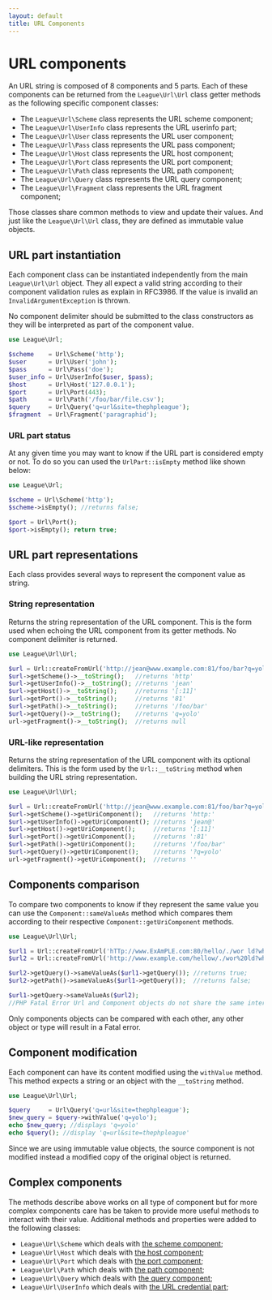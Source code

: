 ```yaml
---
layout: default
title: URL Components
---
```


# URL components

An URL string is composed of 8 components and 5 parts. Each of these components can be returned from the `League\Url\Url` class getter methods as the following specific component classes:

- The `League\Url\Scheme` class represents the URL scheme component;
- The `League\Url\UserInfo` class represents the URL userinfo part;
- The `League\Url\User` class represents the URL user component;
- The `League\Url\Pass` class represents the URL pass component;
- The `League\Url\Host` class represents the URL host component;
- The `League\Url\Port` class represents the URL port component;
- The `League\Url\Path` class represents the URL path component;
- The `League\Url\Query` class represents the URL query component;
- The `League\Url\Fragment` class represents the URL fragment component;

Those classes share common methods to view and update their values. And just like the `League\Url\Url` class, they are defined as immutable value objects.

## URL part instantiation

Each component class can be instantiated independently from the main `League\Url\Url` object. They all expect a valid string according to their component validation rules as explain in RFC3986. If the value is invalid an `InvalidArgumentException` is thrown.

<p class="message-warning">No component delimiter should be submitted to the class constructors as they will be interpreted as part of the component value.</p>

~~~php
use League\Url;

$scheme    = Url\Scheme('http');
$user      = Url\User('john');
$pass      = Url\Pass('doe');
$user_info = Url\UserInfo($user, $pass);
$host      = Url\Host('127.0.0.1');
$port      = Url\Port(443);
$path      = Url\Path('/foo/bar/file.csv');
$query     = Url\Query('q=url&site=thephpleague');
$fragment  = Url\Fragment('paragraphid');
~~~

### URL part status

At any given time you may want to know if the URL part is considered empty or not. To do so you can used the `UrlPart::isEmpty` method like shown below:

~~~php
use League\Url;

$scheme = Url\Scheme('http');
$scheme->isEmpty(); //returns false;

$port = Url\Port();
$port->isEmpty(); return true;
~~~

## URL part representations

Each class provides several ways to represent the component value as string.

### String representation

Returns the string representation of the URL component. This is the form used when echoing the URL component from its getter methods. No component delimiter is returned.

~~~php
use League\Url\Url;

$url = Url::createFromUrl('http://jean@www.example.com:81/foo/bar?q=yolo#');
$url->getScheme()->__toString();   //returns 'http'
$url->getUserInfo()->__toString(); //returns 'jean'
$url->getHost()->__toString();     //returns '[:11]'
$url->getPort()->__toString();     //returns '81'
$url->getPath()->__toString();     //returns '/foo/bar'
$url->getQuery()->__toString();    //returns 'q=yolo'
url->getFragment()->__toString();  //returns null
~~~

### URL-like representation

Returns the string representation of the URL component with its optional delimiters. This is the form used by the `Url::__toString` method when building the URL string representation.

~~~php
use League\Url\Url;

$url = Url::createFromUrl('http://jean@www.example.com:81/foo/bar?q=yolo#');
$url->getScheme()->getUriComponent();   //returns 'http:'
$url->getUserInfo()->getUriComponent(); //returns 'jean@'
$url->getHost()->getUriComponent();     //returns '[:11]'
$url->getPort()->getUriComponent();     //returns ':81'
$url->getPath()->getUriComponent();     //returns '/foo/bar'
$url->getQuery()->getUriComponent();    //returns '?q=yolo'
url->getFragment()->getUriComponent();  //returns ''
~~~

## Components comparison

To compare two components to know if they represent the same value you can use the `Component::sameValueAs` method which compares them according to their respective `Component::getUriComponent` methods.

~~~php
use League\Url\Url;

$url1 = Url::createFromUrl('hTTp://www.ExAmPLE.com:80/hello/./wor ld?who=I+am');
$url2 = Url::createFromUrl('http://www.example.com/hellow/./wor%20ld?who=I%20am;');

$url2->getQuery()->sameValueAs($url1->getQuery()); //returns true;
$url2->getPath()->sameValueAs($url1->getQuery());  //returns false;

$url1->getQuery->sameValueAs($url2);
//PHP Fatal Error Url and Component objects do not share the same interface
~~~

<p class="message-warning">Only components objects can be compared with each other, any other object or type will result in a Fatal error.</p>

## Component modification

Each component can have its content modified using the `withValue` method. This method expects a string or an object with the `__toString` method.

~~~php
use League\Url\Url;

$query     = Url\Query('q=url&site=thephpleague');
$new_query = $query->withValue('q=yolo');
echo $new_query; //displays 'q=yolo'
echo $query(); //display 'q=url&site=thephpleague'
~~~

Since we are using immutable value objects, the source component is not modified instead a modified copy of the original object is returned.

## Complex components

The methods describe above works on all type of component but for more complex components care has be taken to provide more useful methods to interact with their value. Additional methods and properties were added to the following classes:

* `League\Url\Scheme` which deals with [the scheme component](/dev-master/components/scheme/);
* `League\Url\Host` which deals with [the host component](/dev-master/components/host/);
* `League\Url\Port` which deals with [the port component](/dev-master/components/port/);
* `League\Url\Path` which deals with [the path component](/dev-master/components/path/);
* `League\Url\Query` which deals with [the query component](/dev-master/components/query/);
* `League\Url\UserInfo` which deals with [the URL credential part](/dev-master/components/userinfo/);
